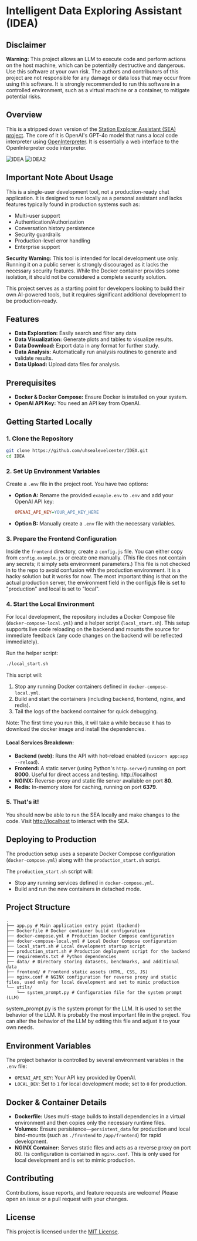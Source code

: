 # Intelligent Data Exploring Assistant (IDEA)

## Disclaimer

**Warning:** This project allows an LLM to execute code and perform actions on the host machine, which can be potentially destructive and dangerous. Use this software at your own risk. The authors and contributors of this project are not responsible for any damage or data loss that may occur from using this software. It is strongly recommended to run this software in a controlled environment, such as a virtual machine or a container, to mitigate potential risks.

## Overview

This is a stripped down version of the [Station Explorer Assistant (SEA) project](https://github.com/uhsealevelcenter/slassi).
The core of it is OpenAI's GPT-4o model that runs a local code interpreter using [OpenInterpreter](https://github.com/OpenInterpreter/open-interpreter). It is essentially a web interface to the OpenInterpreter code interpreter.

![IDEA](https://media2.giphy.com/media/v1.Y2lkPTc5MGI3NjExdDlpeXUzcTNuZjN0eTZjaGd2YmFwYXVhejBiZGhjZ25sbnJsbGk5NSZlcD12MV9pbnRlcm5hbF9naWZfYnlfaWQmY3Q9Zw/ZqE51jnzWAFBCZBRUM/giphy.gif)
![IDEA2](https://media3.giphy.com/media/v1.Y2lkPTc5MGI3NjExNHhscGFraWFpbzExcnN1NG01bG0zNGMxendnMjFrbWU4YWM1MWx4OCZlcD12MV9pbnRlcm5hbF9naWZfYnlfaWQmY3Q9Zw/tuv0NGNP9mhsmhsTad/giphy.gif)

## Important Note About Usage

This is a single-user development tool, not a production-ready chat application. It is designed to run locally as a personal assistant and lacks features typically found in production systems such as:

- Multi-user support
- Authentication/Authorization
- Conversation history persistence
- Security guardrails
- Production-level error handling
- Enterprise support

**Security Warning:** This tool is intended for local development use only. Running it on a public server is strongly discouraged as it lacks the necessary security features. While the Docker container provides some isolation, it should not be considered a complete security solution.

This project serves as a starting point for developers looking to build their own AI-powered tools, but it requires significant additional development to be production-ready.

## Features

- **Data Exploration:** Easily search and filter any data
- **Data Visualization:** Generate plots and tables to visualize results.
- **Data Download:** Export data in any format for further study.
- **Data Analysis:** Automatically run analysis routines to generate and validate results.
- **Data Upload:** Upload data files for analysis.

## Prerequisites

- **Docker & Docker Compose:** Ensure Docker is installed on your system.
- **OpenAI API Key:** You need an API key from OpenAI.

## Getting Started Locally

### 1. Clone the Repository

```bash
git clone https://github.com/uhsealevelcenter/IDEA.git
cd IDEA
```

### 2. Set Up Environment Variables

Create a `.env` file in the project root. You have two options:

- **Option A:** Rename the provided `example.env` to `.env` and add your OpenAI API key:
  ```ini
  OPENAI_API_KEY=YOUR_API_KEY_HERE
  ```
- **Option B:** Manually create a `.env` file with the necessary variables.

### 3. Prepare the Frontend Configuration

Inside the `frontend` directory, create a `config.js` file. You can either copy from `config.example.js` or create one manually. (This file does not contain any secrets; it simply sets environment parameters.) This file is not checked in to the repo to avoid confusion with the production environment. It is a hacky solution but it works for now. The most important thing is that on the actual production server, the environment field in the config.js file is set to "production" and local is set to "local".

### 4. Start the Local Environment

For local development, the repository includes a Docker Compose file (`docker-compose-local.yml`) and a helper script (`local_start.sh`). This setup supports live code reloading on the backend and mounts the source for immediate feedback (any code changes on the backend will be reflected immediately).

Run the helper script:
```bash
./local_start.sh
```


This script will:
1. Stop any running Docker containers defined in `docker-compose-local.yml`.
2. Build and start the containers (including backend, frontend, nginx, and redis).
3. Tail the logs of the backend container for quick debugging.

Note: The first time you run this, it will take a while because it has to download the docker image and install the dependencies.

#### **Local Services Breakdown:**

- **Backend (web):** Runs the API with hot-reload enabled (`uvicorn app:app --reload`).
- **Frontend:** A static server (using Python's `http.server`) running on port **8000**. Useful for direct access and testing. http://localhost
- **NGINX:** Reverse-proxy and static file server available on port **80**.
- **Redis:** In-memory store for caching, running on port **6379**.

### 5. That's it!

You should now be able to run the SEA locally and make changes to the code. Visit [http://localhost](http://localhost) to interact with the SEA.

## Deploying to Production

The production setup uses a separate Docker Compose configuration (`docker-compose.yml`) along with the `production_start.sh` script.

   
The `production_start.sh` script will:
- Stop any running services defined in `docker-compose.yml`.
- Build and run the new containers in detached mode.


## Project Structure
```
.
├── app.py # Main application entry point (backend)
├── Dockerfile # Docker container build configuration
├── docker-compose.yml # Production Docker Compose configuration
├── docker-compose-local.yml # Local Docker Compose configuration
├── local_start.sh # Local development startup script
├── production_start.sh # Production deployment script for the backend
├── requirements.txt # Python dependencies
├── data/ # Directory storing datasets, benchmarks, and additional data
├── frontend/ # Frontend static assets (HTML, CSS, JS)
├── nginx.conf # NGINX configuration for reverse proxy and static files, used only for local development and set to mimic production
└── utils/
    └── system_prompt.py # Configuration file for the system prompt (LLM)
```

system_prompt.py is the system prompt for the LLM. It is used to set the behavior of the LLM. It is probably the most important file in the project. You can alter the behavior of the LLM by editing this file and adjust it to your own needs.

## Environment Variables

The project behavior is controlled by several environment variables in the `.env` file:

- `OPENAI_API_KEY`: Your API key provided by OpenAI.
- `LOCAL_DEV`: Set to `1` for local development mode; set to `0` for production.

## Docker & Container Details

- **Dockerfile:** Uses multi-stage builds to install dependencies in a virtual environment and then copies only the necessary runtime files.
- **Volumes:** Ensure persistence—`persistent_data` for production and local bind-mounts (such as `./frontend` to `/app/frontend`) for rapid development.
- **NGINX Container:** Serves static files and acts as a reverse proxy on port 80. Its configuration is contained in `nginx.conf`. This is only used for local development and is set to mimic production.

## Contributing

Contributions, issue reports, and feature requests are welcome! Please open an issue or a pull request with your changes.

## License

This project is licensed under the [MIT License](LICENSE).
